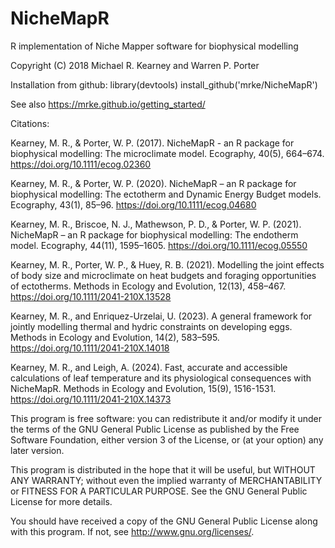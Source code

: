 # NicheMapR
R implementation of Niche Mapper software for biophysical modelling

Copyright (C) 2018  Michael R. Kearney and Warren P. Porter

Installation from github:
library(devtools)
install_github('mrke/NicheMapR')

See also https://mrke.github.io/getting_started/

Citations: 

Kearney, M. R., & Porter, W. P. (2017). 
NicheMapR - an R package for biophysical modelling: The microclimate model. 
Ecography, 40(5), 664–674.
https://doi.org/10.1111/ecog.02360

Kearney, M. R., & Porter, W. P. (2020). 
NicheMapR – an R package for biophysical modelling: The ectotherm and Dynamic Energy Budget models. 
Ecography, 43(1), 85–96.
https://doi.org/10.1111/ecog.04680

Kearney, M. R., Briscoe, N. J., Mathewson, P. D., & Porter, W. P. (2021). 
NicheMapR – an R package for biophysical modelling: The endotherm model. 
Ecography, 44(11), 1595–1605. 
https://doi.org/10.1111/ecog.05550

Kearney, M. R., Porter, W. P., & Huey, R. B. (2021).
Modelling the joint effects of body size and microclimate on heat budgets and foraging opportunities of ectotherms. 
Methods in Ecology and Evolution, 12(13), 458–467. 
https://doi.org/10.1111/2041-210X.13528

Kearney, M. R., and Enriquez-Urzelai, U. (2023). A general framework for jointly modelling thermal and hydric constraints on developing eggs. Methods in Ecology and Evolution, 14(2), 583–595.
https://doi.org/10.1111/2041-210X.14018

Kearney, M. R., and Leigh, A. (2024). 
Fast, accurate and accessible calculations of leaf temperature and its physiological consequences with NicheMapR. Methods in Ecology and Evolution, 15(9), 1516-1531.
https://doi.org/10.1111/2041-210X.14373

This program is free software: you can redistribute it and/or modify it 
under the terms of the GNU General Public License as published by the 
Free Software Foundation, either version 3 of the License, or (at your
option) any later version.

This program is distributed in the hope that it will be useful,
but WITHOUT ANY WARRANTY; without even the implied warranty of
MERCHANTABILITY or FITNESS FOR A PARTICULAR PURPOSE.  See the
GNU General Public License for more details.

You should have received a copy of the GNU General Public License
along with this program.  If not, see <http://www.gnu.org/licenses/>.
